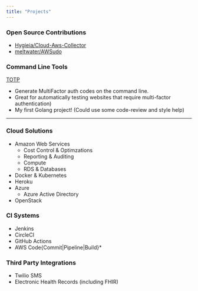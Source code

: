 ```yaml
---
title: "Projects"
---
```


### Open Source Contributions

* [Hygieia/Cloud-Aws-Collector](https://github.com/Hygieia/hygieia-cloud-aws-collector/pull/7)
* [meltwater/AWSudo](https://github.com/meltwater/awsudo/pull/39)

### Command Line Tools

[TOTP](https://gitlab.com/agilesyndrome/totp)

* Generate MultiFactor auth codes on the command line.
* Great for automatically testing websites that require multi-factor authentication)
* My first Golang project! (Could use some code-review and style help)

<hr/>

### Cloud Solutions

* Amazon Web Services
    * Cost Control & Optimzations
    * Reporting & Auditing
    * Compute
    * RDS & Databases
* Docker & Kubernetes
* Heroku
* Azure
  * Azure Active Directory
* OpenStack

### CI Systems
  * Jenkins
  * CircleCI
  * GitHub Actions
  * AWS Code{Commit|Pipeline|Build}*

### Third Party Integrations

* Twilio SMS
* Electronic Health Records (including FHIR)
